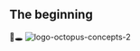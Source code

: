 ## The beginning
🔴🕳️
![logo-octopus-concepts-2](https://github.com/user-attachments/assets/c4b5e6c6-d9f1-4aa0-89ae-cc348e0eefa4)
